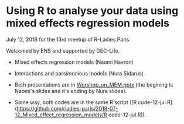 # Using R to analyse your data using mixed effects regression models

July 12, 2018 for the 13rd meetup of R-Ladies Paris. 

Welcomed by ENS and supported by DEC-Life. 

* Mixed effects regression models (Naomi Havron)
* Interactions and parsimonious models (Nura Sidarus)

* Both presentations are in [Worshop_on_MEM.pptx](https://github.com/rladies-paris/2018-07-12_Mixed_effect_regression_models/Workshop_on_MEM.pptx) (the begining is Naomi's slides and it's ending by Nura slides).
* Same way, both codes are in the same R script ([R code-12-jul.R](https://github.com/rladies-paris/2018-07-12_Mixed_effect_regression_models/R code-12-jul.R)).
